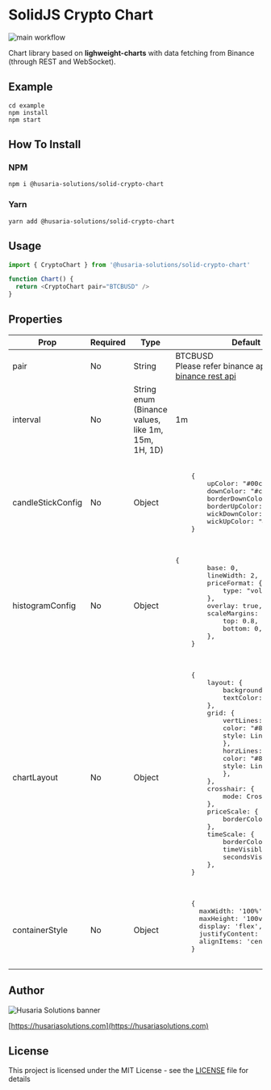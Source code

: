 # SolidJS Crypto Chart

![main workflow](https://github.com/HusariaSolutions/solid-crypto-chart/actions/workflows/main.yml/badge.svg)

Chart library based on **lighweight-charts** with data fetching from Binance (through REST and WebSocket).

## Example

```
cd example
npm install
npm start
```

## How To Install

### NPM

```npm
npm i @husaria-solutions/solid-crypto-chart
```

### Yarn

```npm
yarn add @husaria-solutions/solid-crypto-chart
```

## Usage

```typescript
import { CryptoChart } from '@husaria-solutions/solid-crypto-chart'

function Chart() {
  return <CryptoChart pair="BTCBUSD" />
}
```

## Properties

<table class="tg">
<thead>
  <tr>
    <th class="tg-0pky">Prop</th>
    <th class="tg-0pky">Required</th>
    <th class="tg-0pky">Type</th>
    <th class="tg-0pky">Default Value</th>
  </tr>
</thead>
<tbody>
  <tr>
    <td class="tg-0pky">pair</td>
    <td class="tg-0pky">No</td>
    <td class="tg-0pky">String</td>
    <td class="tg-0pky">BTCBUSD<br>Please refer binance api for more pairs<br><a href="https://github.com/binance/binance-spot-api-docs/blob/master/rest-api.md">binance rest api</a></td>
  </tr>
  <tr>
    <td class="tg-0pky">interval</td>
    <td class="tg-0pky">No</td>
    <td class="tg-0pky">String enum (Binance values, like 1m, 15m, 1H, 1D)</td>
    <td class="tg-0pky">1m</td>
  </tr>
  <tr>
    <td class="tg-0pky">candleStickConfig</td>
    <td class="tg-0pky">No</td>
    <td class="tg-0pky">Object</td>
    <td class="tg-0pky">
    <pre> 
    {
        upColor: "#00c176",
        downColor: "#cf304a",
        borderDownColor: "#cf304a",
        borderUpColor: "#00c176",
        wickDownColor: "#838ca1",
        wickUpColor: "#838ca1",
    }
    </pre>
    </td>
  </tr>
  <tr>
    <td class="tg-0pky">histogramConfig</td>
    <td class="tg-0pky">No</td>
    <td class="tg-0pky">Object</td>
    <td class="tg-0pky">
    <pre>{
        base: 0,
        lineWidth: 2,
        priceFormat: {
            type: "volume",
        },
        overlay: true,
        scaleMargins: {
            top: 0.8,
            bottom: 0,
        },
    }
  </pre>
    </td>
  </tr>
  <tr>
    <td class="tg-0pky">chartLayout</td>
    <td class="tg-0pky">No</td>
    <td class="tg-0pky">Object</td>
    <td class="tg-0pky">
    <pre>
    {
        layout: {
            backgroundColor: "#ededed",
            textColor: "#253248",
        },
        grid: {
            vertLines: {
            color: "#838fa3",
            style: LineStyle.SparseDotted,
            },
            horzLines: {
            color: "#838fa3",
            style: LineStyle.SparseDotted,
            },
        },
        crosshair: {
            mode: CrosshairMode.Normal,
        },
        priceScale: {
            borderColor: "#485c7b",
        },
        timeScale: {
            borderColor: "#485c7b",
            timeVisible: true,
            secondsVisible: false,
        },
    }
    </pre>
    </td>
  </tr>
  <tr>
    <td class="tg-0pky">containerStyle</td>
    <td class="tg-0pky">No</td>
    <td class="tg-0pky">Object</td>
    <td class="tg-0pky">
    <pre>
    {
      maxWidth: '100%',
      maxHeight: '100vh',
      display: 'flex',
      justifyContent: 'center',
      alignItems: 'center',
    }
  </pre></td>
  </tr>
</tbody>
</table>

## Author

<img alt="Husaria Solutions banner" src="https://husariasolutions.com/img/husaria-logo-with-name-small.jpg" />

[https://husariasolutions.com](https://husariasolutions.com)

## License

This project is licensed under the MIT License - see the [LICENSE](LICENSE) file for details
